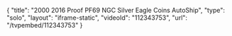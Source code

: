 {
    "title": "2000   2016 Proof PF69 NGC Silver Eagle Coins AutoShip",
    "type": "solo",
    "layout": "iframe-static",
    "videoId": "112343753",
    "url": "\/tvpembed\/112343753"
}
